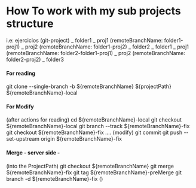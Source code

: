 # How To work with my sub projects structure
i.e:
 ejercicios (git-project)
 \_ folder1
     \_ proj1  		(remoteBranchName: folder1-proj1)
     \_ proj2  		(remoteBranchName: folder1-proj2)
 \_ folder2
      \_ folder1
            \_ proj1  	(remoteBranchName: folder2-folder1-proj1)
      \_ proj2 		(remoteBranchName: folder2-proj2)
 \_ folder3 

#### For reading
 git clone --single-branch -b ${remoteBranchName} ${projectPath} ${remoteBranchName}-local

#### For Modify
 (after actions for reading)
 cd ${remoteBranchName}-local
 git checkout ${remoteBranchName}-local
 git branch --track ${remoteBranchName}-fix
 git checkout ${remoteBranchName}-fix
 .... (modify)
 git commit
 git push --set-upstream origin ${remoteBranchName}-fix

#### Merge - server side -
 (into the ProjectPath)
 git checkout ${remoteBranchName}
 git merge ${remoteBranchName}-fix
 git tag ${remoteBranchName}-preMerge
 git branch -d ${remoteBranchName}-fix ()

